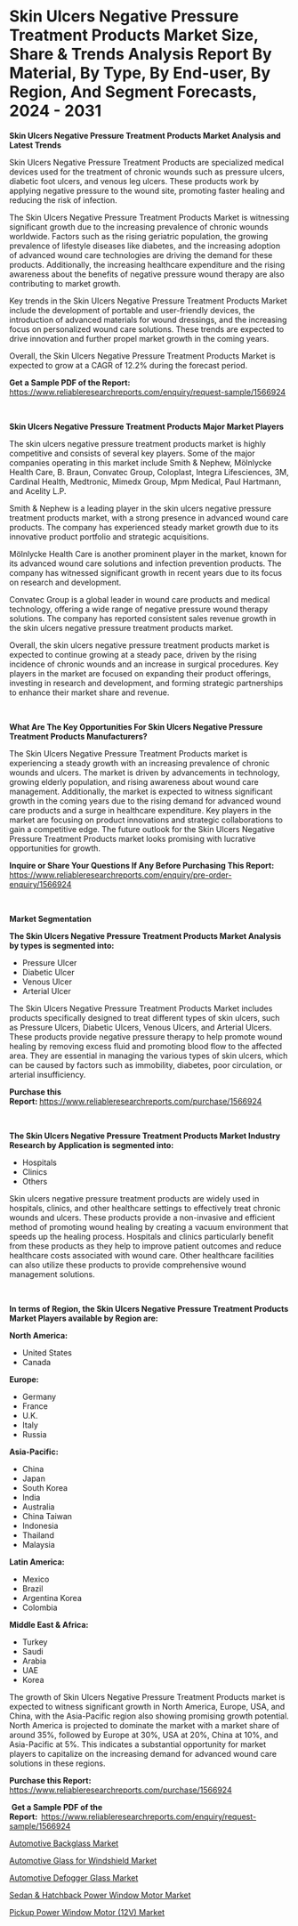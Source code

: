 <p><h1>Skin Ulcers Negative Pressure Treatment Products Market Size, Share & Trends Analysis Report By Material, By Type, By End-user, By Region, And Segment Forecasts, 2024 - 2031</h1></p><p><strong>Skin Ulcers Negative Pressure Treatment Products Market Analysis and Latest Trends</strong></p>
<p><p>Skin Ulcers Negative Pressure Treatment Products are specialized medical devices used for the treatment of chronic wounds such as pressure ulcers, diabetic foot ulcers, and venous leg ulcers. These products work by applying negative pressure to the wound site, promoting faster healing and reducing the risk of infection.</p><p>The Skin Ulcers Negative Pressure Treatment Products Market is witnessing significant growth due to the increasing prevalence of chronic wounds worldwide. Factors such as the rising geriatric population, the growing prevalence of lifestyle diseases like diabetes, and the increasing adoption of advanced wound care technologies are driving the demand for these products. Additionally, the increasing healthcare expenditure and the rising awareness about the benefits of negative pressure wound therapy are also contributing to market growth.</p><p>Key trends in the Skin Ulcers Negative Pressure Treatment Products Market include the development of portable and user-friendly devices, the introduction of advanced materials for wound dressings, and the increasing focus on personalized wound care solutions. These trends are expected to drive innovation and further propel market growth in the coming years.</p><p>Overall, the Skin Ulcers Negative Pressure Treatment Products Market is expected to grow at a CAGR of 12.2% during the forecast period.</p></p>
<p><strong>Get a Sample PDF of the Report:&nbsp;</strong> <a href="https://www.reliableresearchreports.com/enquiry/request-sample/1566924">https://www.reliableresearchreports.com/enquiry/request-sample/1566924</a></p>
<p>&nbsp;</p>
<p><strong>Skin Ulcers Negative Pressure Treatment Products Major Market Players</strong></p>
<p><p>The skin ulcers negative pressure treatment products market is highly competitive and consists of several key players. Some of the major companies operating in this market include Smith & Nephew, Mölnlycke Health Care, B. Braun, Convatec Group, Coloplast, Integra Lifesciences, 3M, Cardinal Health, Medtronic, Mimedx Group, Mpm Medical, Paul Hartmann, and Acelity L.P.</p><p>Smith & Nephew is a leading player in the skin ulcers negative pressure treatment products market, with a strong presence in advanced wound care products. The company has experienced steady market growth due to its innovative product portfolio and strategic acquisitions.</p><p>Mölnlycke Health Care is another prominent player in the market, known for its advanced wound care solutions and infection prevention products. The company has witnessed significant growth in recent years due to its focus on research and development.</p><p>Convatec Group is a global leader in wound care products and medical technology, offering a wide range of negative pressure wound therapy solutions. The company has reported consistent sales revenue growth in the skin ulcers negative pressure treatment products market.</p><p>Overall, the skin ulcers negative pressure treatment products market is expected to continue growing at a steady pace, driven by the rising incidence of chronic wounds and an increase in surgical procedures. Key players in the market are focused on expanding their product offerings, investing in research and development, and forming strategic partnerships to enhance their market share and revenue.</p></p>
<p>&nbsp;</p>
<p><strong>What Are The Key Opportunities For Skin Ulcers Negative Pressure Treatment Products Manufacturers?</strong></p>
<p><p>The Skin Ulcers Negative Pressure Treatment Products market is experiencing a steady growth with an increasing prevalence of chronic wounds and ulcers. The market is driven by advancements in technology, growing elderly population, and rising awareness about wound care management. Additionally, the market is expected to witness significant growth in the coming years due to the rising demand for advanced wound care products and a surge in healthcare expenditure. Key players in the market are focusing on product innovations and strategic collaborations to gain a competitive edge. The future outlook for the Skin Ulcers Negative Pressure Treatment Products market looks promising with lucrative opportunities for growth.</p></p>
<p><strong>Inquire or Share Your Questions If Any Before Purchasing This Report:</strong> <a href="https://www.reliableresearchreports.com/enquiry/pre-order-enquiry/1566924">https://www.reliableresearchreports.com/enquiry/pre-order-enquiry/1566924</a></p>
<p>&nbsp;</p>
<p><strong>Market Segmentation</strong></p>
<p><strong>The Skin Ulcers Negative Pressure Treatment Products Market Analysis by types is segmented into:</strong></p>
<p><ul><li>Pressure Ulcer</li><li>Diabetic Ulcer</li><li>Venous Ulcer</li><li>Arterial Ulcer</li></ul></p>
<p><p>The Skin Ulcers Negative Pressure Treatment Products Market includes products specifically designed to treat different types of skin ulcers, such as Pressure Ulcers, Diabetic Ulcers, Venous Ulcers, and Arterial Ulcers. These products provide negative pressure therapy to help promote wound healing by removing excess fluid and promoting blood flow to the affected area. They are essential in managing the various types of skin ulcers, which can be caused by factors such as immobility, diabetes, poor circulation, or arterial insufficiency.</p></p>
<p><strong>Purchase this Report:&nbsp;</strong><a href="https://www.reliableresearchreports.com/purchase/1566924">https://www.reliableresearchreports.com/purchase/1566924</a></p>
<p>&nbsp;</p>
<p><strong>The Skin Ulcers Negative Pressure Treatment Products Market Industry Research by Application is segmented into:</strong></p>
<p><ul><li>Hospitals</li><li>Clinics</li><li>Others</li></ul></p>
<p><p>Skin ulcers negative pressure treatment products are widely used in hospitals, clinics, and other healthcare settings to effectively treat chronic wounds and ulcers. These products provide a non-invasive and efficient method of promoting wound healing by creating a vacuum environment that speeds up the healing process. Hospitals and clinics particularly benefit from these products as they help to improve patient outcomes and reduce healthcare costs associated with wound care. Other healthcare facilities can also utilize these products to provide comprehensive wound management solutions.</p></p>
<p>&nbsp;</p>
<p><strong>In terms of Region, the Skin Ulcers Negative Pressure Treatment Products Market Players available by Region are:</strong></p>
<p>
    <p> <strong> North America: </strong>
        <ul>
            <li>United States</li>
            <li>Canada</li>
        </ul>
        </p> 
    <p> <strong> Europe: </strong>
        <ul>
            <li>Germany</li>
            <li>France</li>
            <li>U.K.</li>
            <li>Italy</li>
            <li>Russia</li>
        </ul>
        </p> 
    <p> <strong> Asia-Pacific: </strong>
        <ul>
            <li>China</li>
            <li>Japan</li>
            <li>South Korea</li>
            <li>India</li>
            <li>Australia</li>
            <li>China Taiwan</li>
            <li>Indonesia</li>
            <li>Thailand</li>
            <li>Malaysia</li>
        </ul>
        </p> 
    <p> <strong> Latin America: </strong>
        <ul>
            <li>Mexico</li>
            <li>Brazil</li>
            <li>Argentina Korea</li>
            <li>Colombia</li>
        </ul>
        </p> 
    <p> <strong> Middle East & Africa: </strong>
        <ul>
            <li>Turkey</li>
            <li>Saudi</li>
            <li>Arabia</li>
            <li>UAE</li>
            <li>Korea</li>
        </ul>
    </p>
    </p>
<p><p>The growth of Skin Ulcers Negative Pressure Treatment Products market is expected to witness significant growth in North America, Europe, USA, and China, with the Asia-Pacific region also showing promising growth potential. North America is projected to dominate the market with a market share of around 35%, followed by Europe at 30%, USA at 20%, China at 10%, and Asia-Pacific at 5%. This indicates a substantial opportunity for market players to capitalize on the increasing demand for advanced wound care solutions in these regions.</p></p>
<p><strong>Purchase this Report: </strong><a href="https://www.reliableresearchreports.com/purchase/1566924">https://www.reliableresearchreports.com/purchase/1566924</a></p>
<p>&nbsp;<strong>Get a Sample PDF of the Report:&nbsp;&nbsp;</strong><a href="https://www.reliableresearchreports.com/enquiry/request-sample/1566924">https://www.reliableresearchreports.com/enquiry/request-sample/1566924</a></p>
<p><strong></strong></p>
<p><p><a href="https://github.com/kufem1/Market-Research-Report-List-1/blob/main/automotive-backglass-market.md">Automotive Backglass Market</a></p><p><a href="https://github.com/kosella/Market-Research-Report-List-1/blob/main/automotive-glass-for-windshield-market.md">Automotive Glass for Windshield Market</a></p><p><a href="https://github.com/singletonthaxterkelliehr2df/Market-Research-Report-List-1/blob/main/automotive-defogger-glass-market.md">Automotive Defogger Glass Market</a></p><p><a href="https://issuu.com/reportprime-2/docs/sedan-hatchback-power-window-motor-market-size-203">Sedan & Hatchback Power Window Motor Market</a></p><p><a href="https://issuu.com/reportprime-2/docs/pickup-power-window-motor-12v-market-size-2030.ppt">Pickup Power Window Motor (12V) Market</a></p></p>